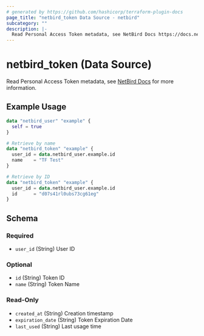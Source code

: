 ```yaml
---
# generated by https://github.com/hashicorp/terraform-plugin-docs
page_title: "netbird_token Data Source - netbird"
subcategory: ""
description: |-
  Read Personal Access Token metadata, see NetBird Docs https://docs.netbird.io/how-to/access-netbird-public-api#creating-an-access-token for more information.
---
```


# netbird_token (Data Source)

Read Personal Access Token metadata, see [NetBird Docs](https://docs.netbird.io/how-to/access-netbird-public-api#creating-an-access-token) for more information.

## Example Usage

```terraform
data "netbird_user" "example" {
  self = true
}

# Retrieve by name
data "netbird_token" "example" {
  user_id = data.netbird_user.example.id
  name    = "TF Test"
}

# Retrieve by ID
data "netbird_token" "example" {
  user_id = data.netbird_user.example.id
  id      = "d07s41rl0ubs73cg61eg"
}
```

<!-- schema generated by tfplugindocs -->
## Schema

### Required

- `user_id` (String) User ID

### Optional

- `id` (String) Token ID
- `name` (String) Token Name

### Read-Only

- `created_at` (String) Creation timestamp
- `expiration_date` (String) Token Expiration Date
- `last_used` (String) Last usage time
